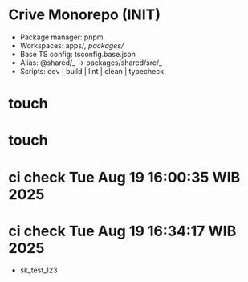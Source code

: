 # Crive Monorepo (INIT)

- Package manager: pnpm
- Workspaces: apps/_, packages/_
- Base TS config: tsconfig.base.json
- Alias: @shared/_ -> packages/shared/src/_
- Scripts: dev | build | lint | clean | typecheck
# touch
# touch
# ci check Tue Aug 19 16:00:35 WIB 2025
# ci check Tue Aug 19 16:34:17 WIB 2025
+ sk_test_123
